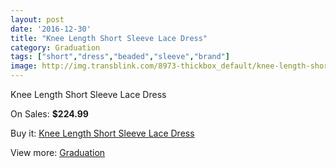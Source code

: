 ```yaml
---
layout: post
date: '2016-12-30'
title: "Knee Length Short Sleeve Lace Dress"
category: Graduation
tags: ["short","dress","beaded","sleeve","brand"]
image: http://img.transblink.com/8973-thickbox_default/knee-length-short-sleeve-lace-dress.jpg
---
```

Knee Length Short Sleeve Lace Dress

On Sales: **$224.99**
<a href="https://www.transblink.com/en/graduation/2946-knee-length-short-sleeve-lace-dress.html"><amp-img layout="responsive" width="600" height="600" src="//img.transblink.com/8973-thickbox_default/knee-length-short-sleeve-lace-dress.jpg" alt="Knee Length Short Sleeve Lace Dress 0" /></a>
<a href="https://www.transblink.com/en/graduation/2946-knee-length-short-sleeve-lace-dress.html"><amp-img layout="responsive" width="600" height="600" src="//img.transblink.com/8975-thickbox_default/knee-length-short-sleeve-lace-dress.jpg" alt="Knee Length Short Sleeve Lace Dress 1" /></a>
<a href="https://www.transblink.com/en/graduation/2946-knee-length-short-sleeve-lace-dress.html"><amp-img layout="responsive" width="600" height="600" src="//img.transblink.com/8974-thickbox_default/knee-length-short-sleeve-lace-dress.jpg" alt="Knee Length Short Sleeve Lace Dress 2" /></a>

Buy it: [Knee Length Short Sleeve Lace Dress](https://www.transblink.com/en/graduation/2946-knee-length-short-sleeve-lace-dress.html "Knee Length Short Sleeve Lace Dress")

View more: [Graduation](https://www.transblink.com/en/7-graduation "Graduation")